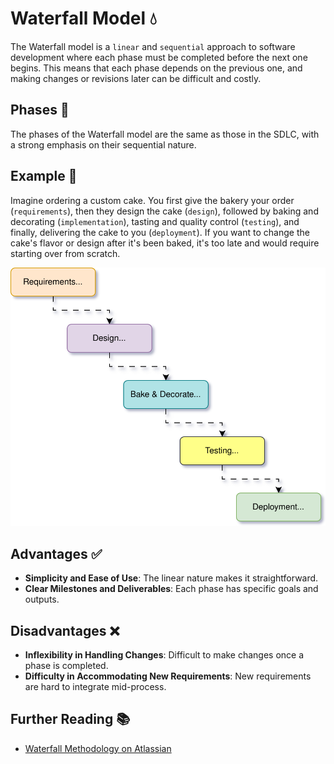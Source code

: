 # Waterfall Model 💧

The Waterfall model is a `linear` and `sequential` approach to software development where each phase must be completed before the next one begins. This means that each phase depends on the previous one, and making changes or revisions later can be difficult and costly.

## Phases 📅

The phases of the Waterfall model are the same as those in the SDLC, with a strong emphasis on their sequential nature.

## Example 🍰

Imagine ordering a custom cake. You first give the bakery your order (`requirements`), then they design the cake (`design`), followed by baking and decorating (`implementation`), tasting and quality control (`testing`), and finally, delivering the cake to you (`deployment`). If you want to change the cake's flavor or design after it's been baked, it's too late and would require starting over from scratch.

![Waterfall Model](diagrams/Waterfall%20Model.svg)

## Advantages ✅

- **Simplicity and Ease of Use**: The linear nature makes it straightforward.
- **Clear Milestones and Deliverables**: Each phase has specific goals and outputs.

## Disadvantages ❌

- **Inflexibility in Handling Changes**: Difficult to make changes once a phase is completed.
- **Difficulty in Accommodating New Requirements**: New requirements are hard to integrate mid-process.

## Further Reading 📚

- [Waterfall Methodology on Atlassian](https://www.atlassian.com/agile/project-management/waterfall-methodology)
